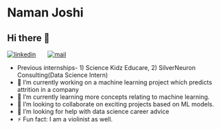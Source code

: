 # Naman Joshi
## Hi there 👋
[![linkedin](https://github.com/arpit-dwivedi/arpit-dwivedi.github.io/blob/master/assets/img/Webp.net-resizeimage.png)](https://www.linkedin.com/in/namanjoshi26/)&nbsp;&nbsp;&nbsp;&nbsp;&nbsp;&nbsp;&nbsp;[![mail](https://github.com/arpit-dwivedi/arpit-dwivedi/blob/master/m1.png)](mailto:joshinaman1741@gmail.com)
- Previous internships- 1) Science Kidz Educare, 2) SilverNeuron Consulting(Data Science Intern)
- 🔭 I’m currently working on a machine learning project which predicts attrition in a company
- 🌱 I’m currently learning more concepts relating to machine learning.
- 👯 I’m looking to collaborate on exciting projects based on ML models.
- 🤔 I’m looking for help with data science career advice
- ⚡ Fun fact: I am a violinist as well.

